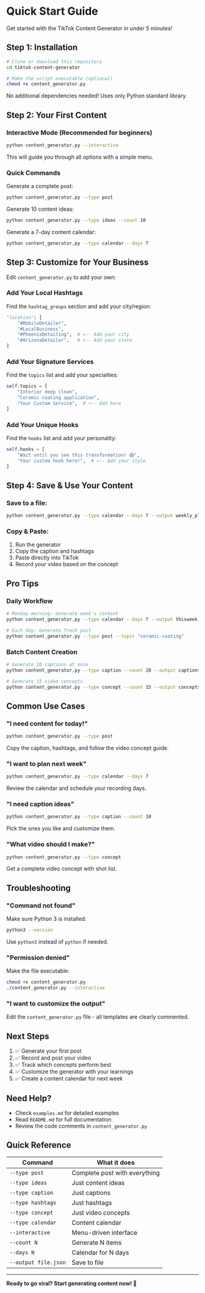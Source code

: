# Quick Start Guide

Get started with the TikTok Content Generator in under 5 minutes!

## Step 1: Installation

```bash
# Clone or download this repository
cd tiktok-content-generator

# Make the script executable (optional)
chmod +x content_generator.py
```

No additional dependencies needed! Uses only Python standard library.

## Step 2: Your First Content

### Interactive Mode (Recommended for beginners)

```bash
python content_generator.py --interactive
```

This will guide you through all options with a simple menu.

### Quick Commands

Generate a complete post:
```bash
python content_generator.py --type post
```

Generate 10 content ideas:
```bash
python content_generator.py --type ideas --count 10
```

Generate a 7-day content calendar:
```bash
python content_generator.py --type calendar --days 7
```

## Step 3: Customize for Your Business

Edit `content_generator.py` to add your own:

### Add Your Local Hashtags
Find the `hashtag_groups` section and add your city/region:

```python
"location": [
    "#MobileDetailer",
    "#LocalBusiness",
    "#PhoenixDetailing",  # <-- Add your city
    "#ArizonaDetailer",   # <-- Add your state
]
```

### Add Your Signature Services
Find the `topics` list and add your specialties:

```python
self.topics = [
    "Interior deep clean",
    "Ceramic coating application",
    "Your Custom Service",  # <-- Add here
]
```

### Add Your Unique Hooks
Find the `hooks` list and add your personality:

```python
self.hooks = [
    "Wait until you see this transformation! 😱",
    "Your custom hook here!",  # <-- Add your style
]
```

## Step 4: Save & Use Your Content

### Save to a file:
```bash
python content_generator.py --type calendar --days 7 --output weekly_plan.json
```

### Copy & Paste:
1. Run the generator
2. Copy the caption and hashtags
3. Paste directly into TikTok
4. Record your video based on the concept

## Pro Tips

### Daily Workflow
```bash
# Monday morning: Generate week's content
python content_generator.py --type calendar --days 7 --output thisweek.json

# Each day: Generate fresh post
python content_generator.py --type post --topic "ceramic-coating"
```

### Batch Content Creation
```bash
# Generate 20 captions at once
python content_generator.py --type caption --count 20 --output captions.json

# Generate 15 video concepts
python content_generator.py --type concept --count 15 --output concepts.json
```

## Common Use Cases

### "I need content for today!"
```bash
python content_generator.py --type post
```
Copy the caption, hashtags, and follow the video concept guide.

### "I want to plan next week"
```bash
python content_generator.py --type calendar --days 7
```
Review the calendar and schedule your recording days.

### "I need caption ideas"
```bash
python content_generator.py --type caption --count 10
```
Pick the ones you like and customize them.

### "What video should I make?"
```bash
python content_generator.py --type concept
```
Get a complete video concept with shot list.

## Troubleshooting

### "Command not found"
Make sure Python 3 is installed:
```bash
python3 --version
```
Use `python3` instead of `python` if needed.

### "Permission denied"
Make the file executable:
```bash
chmod +x content_generator.py
./content_generator.py --interactive
```

### "I want to customize the output"
Edit the `content_generator.py` file - all templates are clearly commented.

## Next Steps

1. ✅ Generate your first post
2. ✅ Record and post your video
3. ✅ Track which concepts perform best
4. ✅ Customize the generator with your learnings
5. ✅ Create a content calendar for next week

## Need Help?

- Check `examples.md` for detailed examples
- Read `README.md` for full documentation
- Review the code comments in `content_generator.py`

## Quick Reference

| Command | What it does |
|---------|-------------|
| `--type post` | Complete post with everything |
| `--type ideas` | Just content ideas |
| `--type caption` | Just captions |
| `--type hashtags` | Just hashtags |
| `--type concept` | Just video concepts |
| `--type calendar` | Content calendar |
| `--interactive` | Menu-driven interface |
| `--count N` | Generate N items |
| `--days N` | Calendar for N days |
| `--output file.json` | Save to file |

---

**Ready to go viral? Start generating content now! 🚀**
